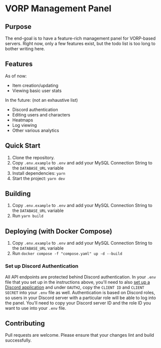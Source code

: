 # VORP Management Panel

## Purpose
The end-goal is to have a feature-rich management panel for VORP-based servers. Right now, only a few features exist, but the todo list is too long to bother writing here.

## Features
As of now:
- Item creation/updating
- Viewing basic user stats

In the future: (not an exhaustive list)
- Discord authentication
- Editing users and characters
- Heatmaps
- Log viewing
- Other various analytics

## Quick Start
1. Clone the repository.
2. Copy `.env.example` to `.env` and add your MySQL Connection String to the `DATABASE_URL` variable
3. Install dependencies: `yarn`
4. Start the project: `yarn dev`

## Building
1. Copy `.env.example` to `.env` and add your MySQL Connection String to the `DATABASE_URL` variable
2. Run `yarn build`

## Deploying (with Docker Compose)
1. Copy `.env.example` to `.env` and add your MySQL Connection String to the `DATABASE_URL` variable
2. Run `docker compose -f "compose.yaml" up -d --build`

### Set up Discord Authentication
All API endpoints are protected behind Discord authentication. In your `.env` file that you set up in the instructions above, you'll need to also [set up a Discord application](https://discord.com/developers/applications) and under `OAUTH2`, copy the `CLIENT ID` and `CLIENT SECRET` into your `.env` file as well. Authentication is based on Discord roles, so users in your Discord server with a particular role will be able to log into the panel. You'll need to copy your Discord server ID and the role ID you want to use into your `.env` file.

## Contributing
Pull requests are welcome. Please ensure that your changes lint and build successfully.